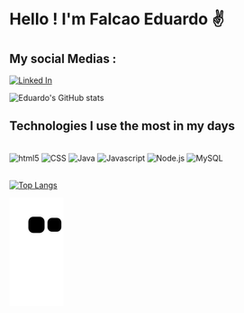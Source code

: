 # Hello ! I'm Falcao Eduardo ✌️

## My social Medias :

[![Linked In](https://img.shields.io/badge/LinkedIn-0077B5?style=for-the-badge&logo=linkedin&logoColor=white)](https://www.linkedin.com/in/edusampaiofalcao/)

![Eduardo's GitHub stats](https://github-readme-stats.vercel.app/api?username=Edufalcao14&show_icons=true&theme=onedark)

## Technologies I use the most in my days

<div style = "display: inline_block ; justify-content : space-around "><br/>
    <img align="center" alt="html5" src ="https://img.shields.io/badge/HTML-239120?style=for-the-badge&logo=html5&logoColor=white" />
    <img align="center" alt="CSS" src ="https://img.shields.io/badge/CSS-239120?&style=for-the-badge&logo=css3&logoColor=white" />
    <img align="center" alt="Java" src ="https://img.shields.io/badge/Java-ED8B00?style=for-the-badge&logo=openjdk&logoColor=black" />
    <img align="center" alt="Javascript" src ="https://img.shields.io/badge/JavaScript-F7DF1E?style=for-the-badge&logo=javascript&logoColor=black" />
    <img align="center" alt="Node.js" src ="https://img.shields.io/badge/Node.js-43853D?style=for-the-badge&logo=node.js&logoColor=white" />
    <img align="center" alt="MySQL" src ="https://img.shields.io/badge/MySQL-00000F?style=for-the-badge&logo=mysql&logoColor=white" /> 
</div>
<br>

[![Top Langs](https://github-readme-stats.vercel.app/api/top-langs/?username=anuraghazra&layout=compact)](https://github.com/anuraghazra/github-readme-stats)

![Snake animation](https://github.com/Edufalcao14/Edufalcao14/blob/output/github-contribution-grid-snake.svg)
